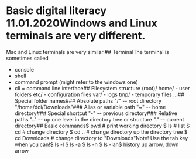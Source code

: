 # Basic digital literacy 11.01.2020Windows and Linux terminals are very different.
Mac and Linux terminals are very similar.## TerminalThe terminal is sometimes called 
 - console
 - shell
 - command prompt (might refer to the windows one)
 - cli = command line interface## Filesystem structure (root)/
 	home/ - user folders
 	etc/  - configuration files
 	var/  - logs
 	tmp/  - temporary files
 	...## Special folder names### Absolute paths
"/"  -- root directory
"/home/dci/Downloads"### Alias or variable path
"~"  -- home directory### Special shortcut
"-"  -- previous directory### Relative paths
".." -- up one level in the directory tree or structure
"."  -- current directory## Basic commands$ pwd # print working directory
$ ls  # list
$ cd  # change directory
$ cd .. # change directory up the directory tree
$ cd Downloads # change directory to "Downloads"Note! Use the tab key when you can!$ ls -l
$ ls -a
$ ls -h
$ ls -lah$ history
up arrow, down arrow